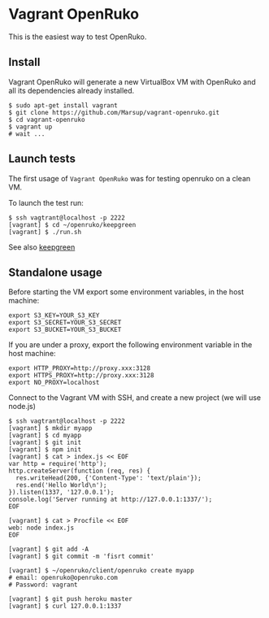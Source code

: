 # Vagrant OpenRuko

This is the easiest way to test OpenRuko.

## Install

Vagrant OpenRuko will generate a new VirtualBox VM with OpenRuko and all its dependencies already installed.

```
$ sudo apt-get install vagrant
$ git clone https://github.com/Marsup/vagrant-openruko.git
$ cd vagrant-openruko
$ vagrant up
# wait ...
```

## Launch tests

The first usage of `Vagrant OpenRuko` was for testing openruko on a clean VM.

To launch the test run:

```
$ ssh vagtrant@localhost -p 2222
[vagrant] $ cd ~/openruko/keepgreen
[vagrant] $ ./run.sh
```

See also [keepgreen](https://github.com/Filirom1/orKeepGreen)

## Standalone usage

Before starting the VM export some environment variables, in the host machine:

```
export S3_KEY=YOUR_S3_KEY
export S3_SECRET=YOUR_S3_SECRET
export S3_BUCKET=YOUR_S3_BUCKET
```

If you are under a proxy, export the following environment variable in the host machine:

```
export HTTP_PROXY=http://proxy.xxx:3128
export HTTPS_PROXY=http://proxy.xxx:3128
export NO_PROXY=localhost
```

Connect to the Vagrant VM with SSH, and create a new project (we will use node.js)

```
$ ssh vagtrant@localhost -p 2222
[vagrant] $ mkdir myapp
[vagrant] $ cd myapp
[vagrant] $ git init
[vagrant] $ npm init
[vagrant] $ cat > index.js << EOF
var http = require('http');
http.createServer(function (req, res) {
  res.writeHead(200, {'Content-Type': 'text/plain'});
  res.end('Hello World\n');
}).listen(1337, '127.0.0.1');
console.log('Server running at http://127.0.0.1:1337/');
EOF

[vagrant] $ cat > Procfile << EOF
web: node index.js
EOF

[vagrant] $ git add -A
[vagrant] $ git commit -m 'fisrt commit'

[vagrant] $ ~/openruko/client/openruko create myapp
# email: openruko@openruko.com
# Password: vagrant

[vagrant] $ git push heroku master
[vagrant] $ curl 127.0.0.1:1337
```



